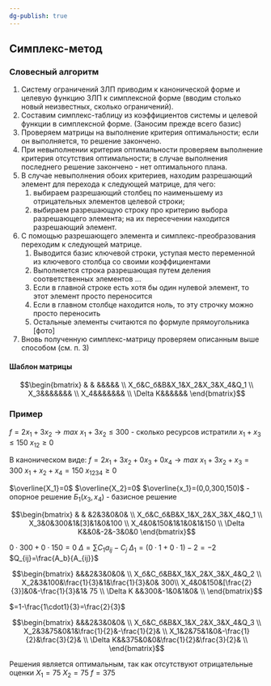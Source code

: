 ```yaml
---
dg-publish: true
---
```


<h2>Симплекс-метод</h2>

### Словесный алгоритм
1. Систему ограничений ЗЛП приводим к канонической форме и целевую функцию ЗЛП к симплексной форме (вводим столько новый неизвестных, сколько ограничений).
2. Составим симплекс-таблицу из коэффициентов системы и целевой функции в симплексной форме. (Заносим прежде всего базис)
3. Проверяем матрицы на выполнение критерия оптимальности; если он выполняется, то решение закончено.
4. При невыполнении критерия оптимальности проверяем выполнение критерия отсутствия оптимальности; в случае выполнения последнего решение закончено - нет оптимального плана.
5. В случае невыполнения обоих критериев, находим разрешающий элемент для перехода к следующей матрице, для чего:
	1. выбираем разрешающий столбец по наименьшему из отрицательных элементов целевой строки;
	2. выбираем разрешающую строку про критерию выбора разрешающего элемента; на их пересечении находится разрешающий элемент.
6. С помощью разрешающего элемента и симплекс-преобразования переходим к следующей матрице.
	1. Выводится базис ключевой строки, уступая место переменной из ключевого столбца со своими коэффициентами
	2. Выполняется строка разрешающая путем деления соответственных элементов ...
	3. Если в главной строке есть хотя бы один нулевой элемент, то этот элемент просто переносится
	4. Если в главном столбце находится ноль, то эту строчку можно просто переносить
	5. Остальные элементы считаются по формуле прямоугольника [фото]
7. Вновь полученную симплекс-матрицу проверяем описанным выше способом (см. п. 3)


#### Шаблон матрицы
$$\begin{bmatrix}
 & & &&&&& \\
X_б&C_б&B&X_1&X_2&X_3&X_4&Q_1 \\
X_3&&&&&&& \\
X_4&&&&&&& \\
\Delta K&&&&&&
\end{bmatrix}$$

### Пример
$f=2x_1+3x_2 \to max$
$x_1+3x_2\leq300$ - сколько ресурсов истратили
$x_1+x_3\leq150$
$x_{12}\geq0$

В каноническом виде:
$f = 2x_1+3x_2+0x_3+0x_4\to max$
$x_1+3x_2+x_3=300$
$x_1+x_2+x_4=150$
$x_{1234}\geq0$

$\overline{X_1}=0$
$\overline{X_2}=0$
$\overline{x_1}=(0,0,300,150)$ - опорное решение
$Б_1(x_3,x_4)$ - базисное решение

$$\begin{bmatrix}
 & & &2&3&0&0& \\
X_б&C_б&B&X_1&X_2&X_3&X_4&Q_1 \\
X_3&0&300&1&[3]&1&0&100 \\
X_4&0&150&1&1&0&1&150 \\
\Delta K&&0&-2&-3&0&0
\end{bmatrix}$$

$0\cdot300+0\cdot150=0$
$\Delta=\sum C_1a_{ij}-C_j$
$\Delta_1=(0\cdot1+0\cdot1)-2=-2$
$Q_{ij}=\frac{A_b}{A_{ij}}$


$$\begin{bmatrix}
&&&2&3&0&0& \\
X_б&C_б&B&X_1&X_2&X_3&X_4&Q_2 \\
X_2&3&100&\frac{1}{3}&1&\frac{1}{3}&0& 300\\
X_4&0&150&[\frac{2}{3}]&0&-\frac{1}{3}&1& 75 \\
\Delta K &&300&-1&0&1&0& \\
\end{bmatrix}$$

$=1-\frac{1\cdot1}{3}=\frac{2}{3}$


$$\begin{bmatrix}
&&&2&3&0&0& \\
X_б&C_б&B&X_1&X_2&X_3&X_4&Q_3 \\
X_2&3&75&0&1&\frac{1}{2}&-\frac{1}{2}& \\
X_1&2&75&1&0&-\frac{1}{2}&\frac{3}{2}& \\
\Delta K&&375&0&0&\frac{1}{2}&\frac{3}{2}& \\
\end{bmatrix}$$

Решения является оптимальным, так как отсутствуют отрицательные оценки
$X_1=75$
$X_2=75$
$f=375$

